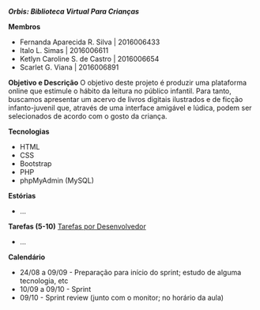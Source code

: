 ***Orbis: Biblioteca Virtual Para Crianças***

**Membros**
- Fernanda Aparecida R. Silva | 2016006433
- Italo L. Simas | 2016006611
- Ketlyn Caroline S. de Castro | 2016006654
- Scarlet G. Viana | 2016006891

**Objetivo e Descrição**
O objetivo deste projeto é produzir uma plataforma online que estimule o hábito da leitura no público infantil. Para tanto, buscamos apresentar um acervo de livros digitais ilustrados e de ficção infanto-juvenil que, através de uma interface amigável e lúdica, podem ser selecionados de acordo com o gosto da criança.

**Tecnologias**
- HTML
- CSS
- Bootstrap
- PHP
- phpMyAdmin (MySQL)

**Estórias**
- ...

**Tarefas (5-10)**
[Tarefas por Desenvolvedor](https://docs.google.com/spreadsheets/d/1o89Aa4Ew3fDpD_Zb_ljFoYOJuLmNmHYwqFQw6hPqo9U/edit?usp=sharing)
- ...

**Calendário**

- 24/08 a 09/09 - Preparação para início do sprint; estudo de alguma tecnologia, etc
- 10/09 a 09/10 - Sprint
- 09/10 - Sprint review (junto com o monitor; no horário da aula)


